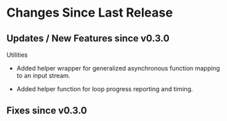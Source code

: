 Changes Since Last Release
==========================


Updates / New Features since v0.3.0
-----------------------------------

Utilities

  * Added helper wrapper for generalized asynchronous function mapping to an
    input stream.

  * Added helper function for loop progress reporting and timing.


Fixes since v0.3.0
------------------
